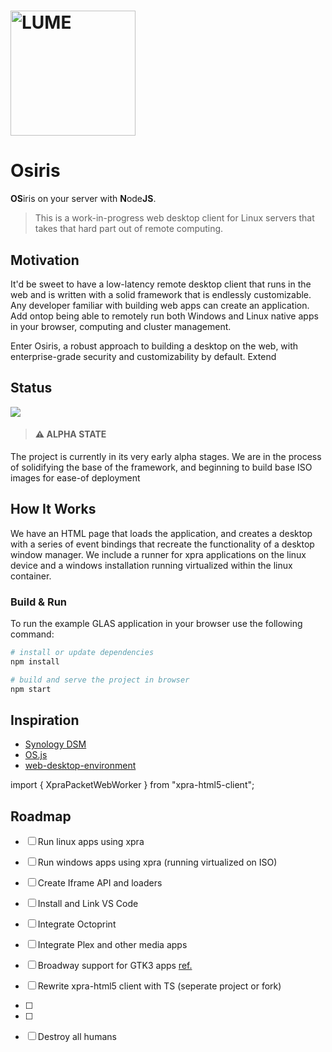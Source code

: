 <!-- # GLAS -->

# <a href="//lume.io"><img src="./assets/logo.svg" width="200" alt="LUME" title="LUME" /></a>

# Osiris

**OS**iris on your server with **N**ode**JS**.

> This is a work-in-progress web desktop client for Linux servers that takes that hard part out of remote computing.

## Motivation

It'd be sweet to have a low-latency remote desktop client that runs in the web and 
is written with a solid framework that is endlessly customizable. Any developer
familiar with building web apps can create an application. Add ontop being able to remotely 
run both Windows and Linux native apps in your browser, computing and cluster management.

Enter Osiris, a robust approach to building a desktop on the web, with enterprise-grade
security and customizability by default. Extend

## Status

![](https://github.com/lume/glas/workflows/Node%20CI/badge.svg)

> #### ⚠️ ALPHA STATE

The project is currently in its very early alpha stages. We are in the process of
solidifying the base of the framework, and beginning to build base ISO images for 
ease-of deployment

## How It Works

We have an HTML page that loads the application, and creates a desktop with a series of event
bindings that recreate the functionality of a desktop window manager. We include a runner for 
xpra applications on the linux device and a windows installation running virtualized within the
linux container.

### Build & Run

To run the example GLAS application in your browser use the following command:

```sh
# install or update dependencies
npm install

# build and serve the project in browser
npm start
```

<!-- ## [Development](.github/DEVELOPMENT.md)

If you are interested in developing **Osiris** please read the detailed process
on our [**development page**](.github/DEVELOPMENT.md) -->


## Inspiration
 - [Synology DSM](https://www.synology.com/en-us/dsm)
 - [OS.js](https://github.com/os-js/OS.js)
 - [web-desktop-environment](https://github.com/shmuelhizmi/web-desktop-environment)

import { XpraPacketWebWorker } from "xpra-html5-client";


## Roadmap
 - [ ] Run linux apps using xpra
 - [ ] Run windows apps using xpra (running virtualized on ISO)
 - [ ] Create Iframe API and loaders
 - [ ] Install and Link VS Code
 - [ ] Integrate Octoprint
 - [ ] Integrate Plex and other media apps
 - [ ] Broadway support for GTK3 apps [ref.](http://www.webupd8.org/2013/06/how-to-install-gtk3-with-broadway-html5.html)
 - [ ] Rewrite xpra-html5 client with TS (seperate project or fork)
 - [ ] 
 - [ ] 
 - [ ] Destroy all humans


 <!-- https://github.com/m1k1o/neko -->
 <!-- https://github.com/selkies-project/selkies-gstreamer -->
 <!-- https://github.com/novnc/noVNC -->